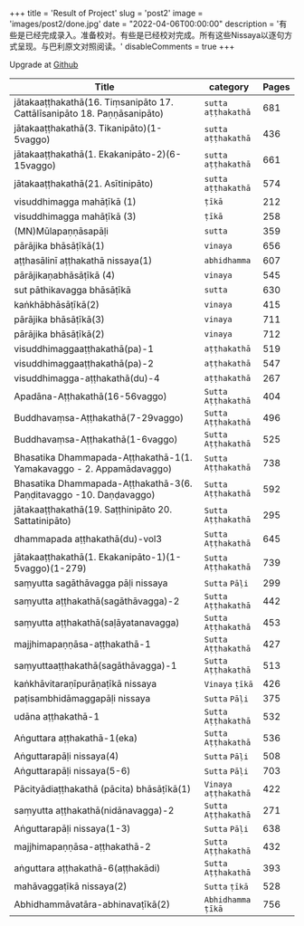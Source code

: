 +++
title = 'Result of Project'
slug = 'post2'
image = 'images/post2/done.jpg'
date = "2022-04-06T00:00:00"
description = '有些是已经完成录入。准备校对。有些是已经校对完成。所有这些Nissaya以逐句方式呈现。与巴利原文对照阅读。'
disableComments = true
+++

Upgrade at [Github](https://github.com/orgs/iapt-platform/projects/6/views/16)

| Title | category | Pages |
| - | - | - |
|jātakaaṭṭhakathā(16. Tiṃsanipāto 17. Cattālīsanipāto 18. Paṇṇāsanipāto)| `sutta` `aṭṭhakathā` |681|
|jātakaaṭṭhakathā(3. Tikanipāto)(1-5vaggo)| `sutta` `aṭṭhakathā` |436|
|jātakaaṭṭhakathā(1. Ekakanipāto-2)(6-15vaggo)| `sutta` `aṭṭhakathā` |661|
|jātakaaṭṭhakathā(21. Asītinipāto)| `sutta` `aṭṭhakathā` |574|
|visuddhimagga mahāṭīkā (1)|  `ṭīkā` |212|
|visuddhimagga mahāṭīkā (3)| `ṭīkā` |258|
|(MN)Mūlapaṇṇāsapāḷi| `sutta` |359|
|pārājika bhāsāṭīkā(1)| `vinaya` |656|
|aṭṭhasālinī aṭṭhakathā nissaya(1)|`abhidhamma`|607|
|pārājikaṇabhāsāṭīkā (4)|`vinaya`|545|
|sut pāthikavagga bhāsāṭīkā|`sutta`|630|
|kaṅkhābhāsāṭīkā(2)|`vinaya`|415|
|pārājika bhāsāṭīkā(3)|`vinaya`|711|
|pārājika bhāsāṭīkā(2)|`vinaya`|712|
|visuddhimaggaaṭṭhakathā(pa)-1|`aṭṭhakathā`|519|
|visuddhimaggaaṭṭhakathā(pa)-2|`aṭṭhakathā`|547|
|visuddhimagga-aṭṭhakathā(du)-4|`aṭṭhakathā`|267|
|Apadāna-Aṭṭhakathā(16-56vaggo)|`Sutta` `Aṭṭhakathā`|404|
|Buddhavaṃsa-Aṭṭhakathā(7-29vaggo)|`Sutta` `Aṭṭhakathā`|496|
|Buddhavaṃsa-Aṭṭhakathā(1-6vaggo)|`Sutta` `Aṭṭhakathā`|525|
|Bhasatika Dhammapada-Aṭṭhakathā-1(1. Yamakavaggo - 2. Appamādavaggo)|`Sutta` `Aṭṭhakathā`|738|
|Bhasatika Dhammapada-Aṭṭhakathā-3(6. Paṇḍitavaggo -10. Daṇḍavaggo)|`Sutta` `Aṭṭhakathā`|592|
|jātakaaṭṭhakathā(19. Saṭṭhinipāto 20. Sattatinipāto)|`Sutta` `Aṭṭhakathā`|295|
|dhammapada aṭṭhakathā(du)-vol3|`Sutta` `Aṭṭhakathā`|645|
|jātakaaṭṭhakathā(1. Ekakanipāto-1)(1-5vaggo)(1-279)|`Sutta` `Aṭṭhakathā`|739|
|saṃyutta sagāthāvagga pāḷi nissaya|`Sutta` `Pāḷi`|299|
|saṃyutta aṭṭhakathā(sagāthāvagga)-2|`Sutta` `Aṭṭhakathā`|442|
|saṃyutta aṭṭhakathā(saḷāyatanavagga)|`Sutta` `Aṭṭhakathā`|453|
|majjhimapaṇṇāsa-aṭṭhakathā-1|`Sutta` `Aṭṭhakathā`|427|
|saṃyuttaaṭṭhakathā(sagāthāvagga)-1|`Sutta` `Aṭṭhakathā`|513|
|kaṅkhāvitaraṇīpurāṇaṭīkā nissaya|`Vinaya` `ṭīkā`|426|
|paṭisambhidāmaggapāḷi nissaya|`Sutta` `Pāḷi`|375|
|udāna aṭṭhakathā-1|`Sutta` `Aṭṭhakathā`|532|
|Aṅguttara aṭṭhakathā-1(eka)|`Sutta` `Aṭṭhakathā`|536|
|Aṅguttarapāḷi nissaya(4)|`Sutta` `Pāḷi`|508|
|Aṅguttarapāḷi nissaya(5-6)|`Sutta` `Pāḷi`|703|
|Pācityādiaṭṭhakathā (pācita) bhāsāṭīkā(1)|`Vinaya` `aṭṭhakathā`|422|
|saṃyutta aṭṭhakathā(nidānavagga)-2|`Sutta` `Aṭṭhakathā`|271|
|Aṅguttarapāḷi nissaya(1-3)|`Sutta` `Pāḷi`|638|
|majjhimapaṇṇāsa-aṭṭhakathā-2|`Sutta` `Aṭṭhakathā`|432|
|aṅguttara aṭṭhakathā-6(aṭṭhakādi)|`Sutta` `Aṭṭhakathā`|393|
|mahāvaggaṭīkā nissaya(2)|`Sutta` `ṭīkā`|528|
|Abhidhammāvatāra-abhinavaṭīkā(2)|`Abhidhamma` `ṭīkā`|756